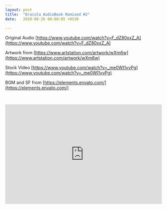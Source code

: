 ```yaml
---
layout: post
title:  "Dracula AudioBook Remixed #2"
date:   2020-08-26 00:00:05 +0530
 
---
```


Original Audio [https://www.youtube.com/watch?v=F_dZ80xxZ_A](https://www.youtube.com/watch?v=F_dZ80xxZ_A)

Artwork from [https://www.artstation.com/artwork/wXm6w](https://www.artstation.com/artwork/wXm6w)

Stock Video [https://www.youtube.com/watch?v=_me0WI1vvPg](https://www.youtube.com/watch?v=_me0WI1vvPg)

BGM and SF from [https://elements.envato.com/](https://elements.envato.com/)

<p>&nbsp;</p>

<div class='embed-container'>
<iframe width="100%" height="320" src="https://www.youtube.com/embed/vrIySv_KyOg" frameborder="0" allow="accelerometer; autoplay; encrypted-media; gyroscope; picture-in-picture" allowfullscreen></iframe>
</div>